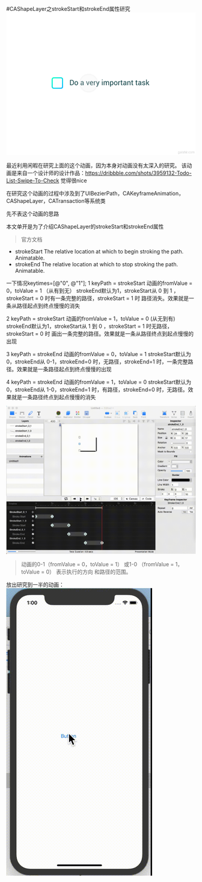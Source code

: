 #CAShapeLayer之strokeStart和strokeEnd属性研究
![](/assets/galshir-todo-list-swipe.gif)

最近利用闲暇在研究上面的这个动画，因为本身对动画没有太深入的研究。
该动画是来自一个设计师的设计作品：https://dribbble.com/shots/3959132-Todo-List-Swipe-To-Check
觉得很nice

在研究这个动画的过程中涉及到了UIBezierPath，CAKeyframeAnimation，CAShapeLayer，CATransaction等系统类

先不表这个动画的思路

本文单开是为了介绍CAShapeLayer的strokeStart和strokeEnd属性
> 官方文档
- strokeStart
The relative location at which to begin stroking the path. Animatable.
- strokeEnd
The relative location at which to stop stroking the path. Animatable.

一下情况keytimes=[@"0", @"1"];
1 keyPath = strokeStart  动画的fromValue = 0，toValue = 1 （从有到无）
strokeEnd默认为1，strokeStart从 0 到 1 ，strokeStart = 0 时有一条完整的路径，strokeStart = 1 时 路径消失。效果就是一条从路径起点到终点慢慢的消失

2 keyPath = strokeStart  动画的fromValue = 1，toValue = 0 (从无到有)
strokeEnd默认为1，strokeStart从 1 到 0 ，strokeStart = 1 时无路径，strokeStart = 0 时 画出一条完整的路径。效果就是一条从路径终点到起点慢慢的出现

3 keyPath = strokeEnd  动画的fromValue = 0，toValue = 1
strokeStart默认为0，strokeEnd从 0-1，strokeEnd=0 时，无路径，strokeEnd=1 时，一条完整路径。效果就是一条路径起点到终点慢慢的出现

4 keyPath = strokeEnd  动画的fromValue = 1，toValue = 0
strokeStart默认为0，strokeEnd从 1-0，strokeEnd=1 时，有路径，strokeEnd=0 时，无路径。效果就是一条路径终点到起点慢慢的消失

![strokeStart，strokeEnd研究矢量图](/assets/QQ20181019-125702-HD.gif)

> 动画的0-1（fromValue = 0，toValue = 1） 或1-0 （fromValue = 1，toValue = 0） 表示执行的方向 和路径的范围。

放出研究到一半的动画：
![](/assets/QQ20181019-130017-HD.gif)
